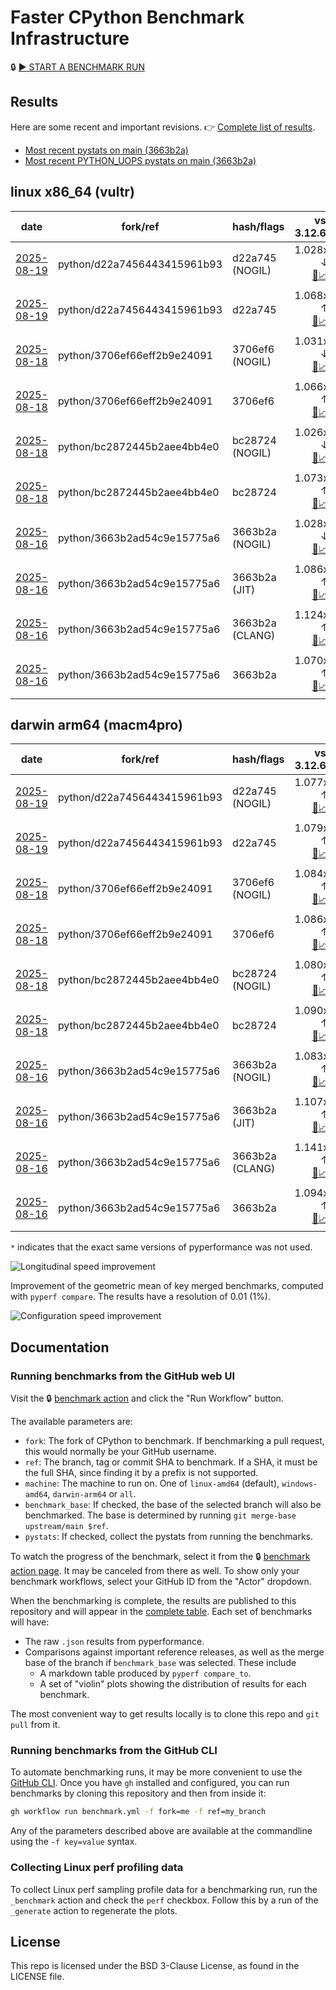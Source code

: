 # Faster CPython Benchmark Infrastructure

🔒 [▶️ START A BENCHMARK RUN](../../actions/workflows/benchmark.yml)

## Results

Here are some recent and important revisions. 👉 [Complete list of results](RESULTS.md).

<!-- START table -->
- [Most recent  pystats on main (3663b2a)](results/bm-20250816-3.15.0a0-3663b2a/bm-20250816-vultr-x86_64-python-3663b2ad54c9e15775a6-3.15.0a0-3663b2a-pystats.md)
- [Most recent PYTHON_UOPS pystats on main (3663b2a)](results/bm-20250816-3.15.0a0-3663b2a-PYTHON_UOPS/bm-20250816-vultr-x86_64-python-3663b2ad54c9e15775a6-3.15.0a0-3663b2a-pystats.md)

## linux x86_64 (vultr)
| date | fork/ref | hash/flags | vs. 3.12.6: | vs. 3.13.0rc2: | vs. base: |
| --- | --- | --- | ---: | ---: | ---: |
| [2025-08-19](results/bm-20250819-3.15.0a0-d22a745-NOGIL) | python/d22a7456443415961b93 | d22a745 (NOGIL) | 1.028x ↓<br>[📄](results/bm-20250819-3.15.0a0-d22a745-NOGIL/bm-20250819-vultr-x86_64-python-d22a7456443415961b93-3.15.0a0-d22a745-vs-3.12.6.md)[📈](results/bm-20250819-3.15.0a0-d22a745-NOGIL/bm-20250819-vultr-x86_64-python-d22a7456443415961b93-3.15.0a0-d22a745-vs-3.12.6.svg) | 1.060x ↓<br>[📄](results/bm-20250819-3.15.0a0-d22a745-NOGIL/bm-20250819-vultr-x86_64-python-d22a7456443415961b93-3.15.0a0-d22a745-vs-3.13.0rc2.md)[📈](results/bm-20250819-3.15.0a0-d22a745-NOGIL/bm-20250819-vultr-x86_64-python-d22a7456443415961b93-3.15.0a0-d22a745-vs-3.13.0rc2.svg) | 1.095x ↓<br>[📄](results/bm-20250819-3.15.0a0-d22a745-NOGIL/bm-20250819-vultr-x86_64-python-d22a7456443415961b93-3.15.0a0-d22a745-vs-base.md)[📈](results/bm-20250819-3.15.0a0-d22a745-NOGIL/bm-20250819-vultr-x86_64-python-d22a7456443415961b93-3.15.0a0-d22a745-vs-base.svg)[🧠](results/bm-20250819-3.15.0a0-d22a745-NOGIL/bm-20250819-vultr-x86_64-python-d22a7456443415961b93-3.15.0a0-d22a745-vs-base-mem.svg) |
| [2025-08-19](results/bm-20250819-3.15.0a0-d22a745) | python/d22a7456443415961b93 | d22a745 | 1.068x ↑<br>[📄](results/bm-20250819-3.15.0a0-d22a745/bm-20250819-vultr-x86_64-python-d22a7456443415961b93-3.15.0a0-d22a745-vs-3.12.6.md)[📈](results/bm-20250819-3.15.0a0-d22a745/bm-20250819-vultr-x86_64-python-d22a7456443415961b93-3.15.0a0-d22a745-vs-3.12.6.svg) | 1.033x ↑<br>[📄](results/bm-20250819-3.15.0a0-d22a745/bm-20250819-vultr-x86_64-python-d22a7456443415961b93-3.15.0a0-d22a745-vs-3.13.0rc2.md)[📈](results/bm-20250819-3.15.0a0-d22a745/bm-20250819-vultr-x86_64-python-d22a7456443415961b93-3.15.0a0-d22a745-vs-3.13.0rc2.svg) |  |
| [2025-08-18](results/bm-20250818-3.15.0a0-3706ef6-NOGIL) | python/3706ef66eff2b9e24091 | 3706ef6 (NOGIL) | 1.031x ↓<br>[📄](results/bm-20250818-3.15.0a0-3706ef6-NOGIL/bm-20250818-vultr-x86_64-python-3706ef66eff2b9e24091-3.15.0a0-3706ef6-vs-3.12.6.md)[📈](results/bm-20250818-3.15.0a0-3706ef6-NOGIL/bm-20250818-vultr-x86_64-python-3706ef66eff2b9e24091-3.15.0a0-3706ef6-vs-3.12.6.svg) | 1.064x ↓<br>[📄](results/bm-20250818-3.15.0a0-3706ef6-NOGIL/bm-20250818-vultr-x86_64-python-3706ef66eff2b9e24091-3.15.0a0-3706ef6-vs-3.13.0rc2.md)[📈](results/bm-20250818-3.15.0a0-3706ef6-NOGIL/bm-20250818-vultr-x86_64-python-3706ef66eff2b9e24091-3.15.0a0-3706ef6-vs-3.13.0rc2.svg) | 1.096x ↓<br>[📄](results/bm-20250818-3.15.0a0-3706ef6-NOGIL/bm-20250818-vultr-x86_64-python-3706ef66eff2b9e24091-3.15.0a0-3706ef6-vs-base.md)[📈](results/bm-20250818-3.15.0a0-3706ef6-NOGIL/bm-20250818-vultr-x86_64-python-3706ef66eff2b9e24091-3.15.0a0-3706ef6-vs-base.svg)[🧠](results/bm-20250818-3.15.0a0-3706ef6-NOGIL/bm-20250818-vultr-x86_64-python-3706ef66eff2b9e24091-3.15.0a0-3706ef6-vs-base-mem.svg) |
| [2025-08-18](results/bm-20250818-3.15.0a0-3706ef6) | python/3706ef66eff2b9e24091 | 3706ef6 | 1.066x ↑<br>[📄](results/bm-20250818-3.15.0a0-3706ef6/bm-20250818-vultr-x86_64-python-3706ef66eff2b9e24091-3.15.0a0-3706ef6-vs-3.12.6.md)[📈](results/bm-20250818-3.15.0a0-3706ef6/bm-20250818-vultr-x86_64-python-3706ef66eff2b9e24091-3.15.0a0-3706ef6-vs-3.12.6.svg) | 1.031x ↑<br>[📄](results/bm-20250818-3.15.0a0-3706ef6/bm-20250818-vultr-x86_64-python-3706ef66eff2b9e24091-3.15.0a0-3706ef6-vs-3.13.0rc2.md)[📈](results/bm-20250818-3.15.0a0-3706ef6/bm-20250818-vultr-x86_64-python-3706ef66eff2b9e24091-3.15.0a0-3706ef6-vs-3.13.0rc2.svg) |  |
| [2025-08-18](results/bm-20250818-3.15.0a0-bc28724-NOGIL) | python/bc2872445b2aee4bb4e0 | bc28724 (NOGIL) | 1.026x ↓<br>[📄](results/bm-20250818-3.15.0a0-bc28724-NOGIL/bm-20250818-vultr-x86_64-python-bc2872445b2aee4bb4e0-3.15.0a0-bc28724-vs-3.12.6.md)[📈](results/bm-20250818-3.15.0a0-bc28724-NOGIL/bm-20250818-vultr-x86_64-python-bc2872445b2aee4bb4e0-3.15.0a0-bc28724-vs-3.12.6.svg) | 1.058x ↓<br>[📄](results/bm-20250818-3.15.0a0-bc28724-NOGIL/bm-20250818-vultr-x86_64-python-bc2872445b2aee4bb4e0-3.15.0a0-bc28724-vs-3.13.0rc2.md)[📈](results/bm-20250818-3.15.0a0-bc28724-NOGIL/bm-20250818-vultr-x86_64-python-bc2872445b2aee4bb4e0-3.15.0a0-bc28724-vs-3.13.0rc2.svg) | 1.098x ↓<br>[📄](results/bm-20250818-3.15.0a0-bc28724-NOGIL/bm-20250818-vultr-x86_64-python-bc2872445b2aee4bb4e0-3.15.0a0-bc28724-vs-base.md)[📈](results/bm-20250818-3.15.0a0-bc28724-NOGIL/bm-20250818-vultr-x86_64-python-bc2872445b2aee4bb4e0-3.15.0a0-bc28724-vs-base.svg)[🧠](results/bm-20250818-3.15.0a0-bc28724-NOGIL/bm-20250818-vultr-x86_64-python-bc2872445b2aee4bb4e0-3.15.0a0-bc28724-vs-base-mem.svg) |
| [2025-08-18](results/bm-20250818-3.15.0a0-bc28724) | python/bc2872445b2aee4bb4e0 | bc28724 | 1.073x ↑<br>[📄](results/bm-20250818-3.15.0a0-bc28724/bm-20250818-vultr-x86_64-python-bc2872445b2aee4bb4e0-3.15.0a0-bc28724-vs-3.12.6.md)[📈](results/bm-20250818-3.15.0a0-bc28724/bm-20250818-vultr-x86_64-python-bc2872445b2aee4bb4e0-3.15.0a0-bc28724-vs-3.12.6.svg) | 1.037x ↑<br>[📄](results/bm-20250818-3.15.0a0-bc28724/bm-20250818-vultr-x86_64-python-bc2872445b2aee4bb4e0-3.15.0a0-bc28724-vs-3.13.0rc2.md)[📈](results/bm-20250818-3.15.0a0-bc28724/bm-20250818-vultr-x86_64-python-bc2872445b2aee4bb4e0-3.15.0a0-bc28724-vs-3.13.0rc2.svg) |  |
| [2025-08-16](results/bm-20250816-3.15.0a0-3663b2a-NOGIL) | python/3663b2ad54c9e15775a6 | 3663b2a (NOGIL) | 1.028x ↓<br>[📄](results/bm-20250816-3.15.0a0-3663b2a-NOGIL/bm-20250816-vultr-x86_64-python-3663b2ad54c9e15775a6-3.15.0a0-3663b2a-vs-3.12.6.md)[📈](results/bm-20250816-3.15.0a0-3663b2a-NOGIL/bm-20250816-vultr-x86_64-python-3663b2ad54c9e15775a6-3.15.0a0-3663b2a-vs-3.12.6.svg) | 1.061x ↓<br>[📄](results/bm-20250816-3.15.0a0-3663b2a-NOGIL/bm-20250816-vultr-x86_64-python-3663b2ad54c9e15775a6-3.15.0a0-3663b2a-vs-3.13.0rc2.md)[📈](results/bm-20250816-3.15.0a0-3663b2a-NOGIL/bm-20250816-vultr-x86_64-python-3663b2ad54c9e15775a6-3.15.0a0-3663b2a-vs-3.13.0rc2.svg) | 1.097x ↓<br>[📄](results/bm-20250816-3.15.0a0-3663b2a-NOGIL/bm-20250816-vultr-x86_64-python-3663b2ad54c9e15775a6-3.15.0a0-3663b2a-vs-base.md)[📈](results/bm-20250816-3.15.0a0-3663b2a-NOGIL/bm-20250816-vultr-x86_64-python-3663b2ad54c9e15775a6-3.15.0a0-3663b2a-vs-base.svg)[🧠](results/bm-20250816-3.15.0a0-3663b2a-NOGIL/bm-20250816-vultr-x86_64-python-3663b2ad54c9e15775a6-3.15.0a0-3663b2a-vs-base-mem.svg) |
| [2025-08-16](results/bm-20250816-3.15.0a0-3663b2a-JIT) | python/3663b2ad54c9e15775a6 | 3663b2a (JIT) | 1.086x ↑<br>[📄](results/bm-20250816-3.15.0a0-3663b2a-JIT/bm-20250816-vultr-x86_64-python-3663b2ad54c9e15775a6-3.15.0a0-3663b2a-vs-3.12.6.md)[📈](results/bm-20250816-3.15.0a0-3663b2a-JIT/bm-20250816-vultr-x86_64-python-3663b2ad54c9e15775a6-3.15.0a0-3663b2a-vs-3.12.6.svg) | 1.050x ↑<br>[📄](results/bm-20250816-3.15.0a0-3663b2a-JIT/bm-20250816-vultr-x86_64-python-3663b2ad54c9e15775a6-3.15.0a0-3663b2a-vs-3.13.0rc2.md)[📈](results/bm-20250816-3.15.0a0-3663b2a-JIT/bm-20250816-vultr-x86_64-python-3663b2ad54c9e15775a6-3.15.0a0-3663b2a-vs-3.13.0rc2.svg) | 1.013x ↑<br>[📄](results/bm-20250816-3.15.0a0-3663b2a-JIT/bm-20250816-vultr-x86_64-python-3663b2ad54c9e15775a6-3.15.0a0-3663b2a-vs-base.md)[📈](results/bm-20250816-3.15.0a0-3663b2a-JIT/bm-20250816-vultr-x86_64-python-3663b2ad54c9e15775a6-3.15.0a0-3663b2a-vs-base.svg)[🧠](results/bm-20250816-3.15.0a0-3663b2a-JIT/bm-20250816-vultr-x86_64-python-3663b2ad54c9e15775a6-3.15.0a0-3663b2a-vs-base-mem.svg) |
| [2025-08-16](results/bm-20250816-3.15.0a0-3663b2a-CLANG) | python/3663b2ad54c9e15775a6 | 3663b2a (CLANG) | 1.124x ↑<br>[📄](results/bm-20250816-3.15.0a0-3663b2a-CLANG/bm-20250816-vultr-x86_64-python-3663b2ad54c9e15775a6-3.15.0a0-3663b2a-vs-3.12.6.md)[📈](results/bm-20250816-3.15.0a0-3663b2a-CLANG/bm-20250816-vultr-x86_64-python-3663b2ad54c9e15775a6-3.15.0a0-3663b2a-vs-3.12.6.svg) | 1.087x ↑<br>[📄](results/bm-20250816-3.15.0a0-3663b2a-CLANG/bm-20250816-vultr-x86_64-python-3663b2ad54c9e15775a6-3.15.0a0-3663b2a-vs-3.13.0rc2.md)[📈](results/bm-20250816-3.15.0a0-3663b2a-CLANG/bm-20250816-vultr-x86_64-python-3663b2ad54c9e15775a6-3.15.0a0-3663b2a-vs-3.13.0rc2.svg) | 1.047x ↑<br>[📄](results/bm-20250816-3.15.0a0-3663b2a-CLANG/bm-20250816-vultr-x86_64-python-3663b2ad54c9e15775a6-3.15.0a0-3663b2a-vs-base.md)[📈](results/bm-20250816-3.15.0a0-3663b2a-CLANG/bm-20250816-vultr-x86_64-python-3663b2ad54c9e15775a6-3.15.0a0-3663b2a-vs-base.svg)[🧠](results/bm-20250816-3.15.0a0-3663b2a-CLANG/bm-20250816-vultr-x86_64-python-3663b2ad54c9e15775a6-3.15.0a0-3663b2a-vs-base-mem.svg) |
| [2025-08-16](results/bm-20250816-3.15.0a0-3663b2a) | python/3663b2ad54c9e15775a6 | 3663b2a | 1.070x ↑<br>[📄](results/bm-20250816-3.15.0a0-3663b2a/bm-20250816-vultr-x86_64-python-3663b2ad54c9e15775a6-3.15.0a0-3663b2a-vs-3.12.6.md)[📈](results/bm-20250816-3.15.0a0-3663b2a/bm-20250816-vultr-x86_64-python-3663b2ad54c9e15775a6-3.15.0a0-3663b2a-vs-3.12.6.svg) | 1.034x ↑<br>[📄](results/bm-20250816-3.15.0a0-3663b2a/bm-20250816-vultr-x86_64-python-3663b2ad54c9e15775a6-3.15.0a0-3663b2a-vs-3.13.0rc2.md)[📈](results/bm-20250816-3.15.0a0-3663b2a/bm-20250816-vultr-x86_64-python-3663b2ad54c9e15775a6-3.15.0a0-3663b2a-vs-3.13.0rc2.svg) |  |

## darwin arm64 (macm4pro)
| date | fork/ref | hash/flags | vs. 3.12.6: | vs. 3.13.0rc2: | vs. base: |
| --- | --- | --- | ---: | ---: | ---: |
| [2025-08-19](results/bm-20250819-3.15.0a0-d22a745-NOGIL) | python/d22a7456443415961b93 | d22a745 (NOGIL) | 1.077x ↑<br>[📄](results/bm-20250819-3.15.0a0-d22a745-NOGIL/bm-20250819-macm4pro-arm64-python-d22a7456443415961b93-3.15.0a0-d22a745-vs-3.12.6.md)[📈](results/bm-20250819-3.15.0a0-d22a745-NOGIL/bm-20250819-macm4pro-arm64-python-d22a7456443415961b93-3.15.0a0-d22a745-vs-3.12.6.svg) | 1.001x ↓<br>[📄](results/bm-20250819-3.15.0a0-d22a745-NOGIL/bm-20250819-macm4pro-arm64-python-d22a7456443415961b93-3.15.0a0-d22a745-vs-3.13.0rc2.md)[📈](results/bm-20250819-3.15.0a0-d22a745-NOGIL/bm-20250819-macm4pro-arm64-python-d22a7456443415961b93-3.15.0a0-d22a745-vs-3.13.0rc2.svg) | 1.004x ↓<br>[📄](results/bm-20250819-3.15.0a0-d22a745-NOGIL/bm-20250819-macm4pro-arm64-python-d22a7456443415961b93-3.15.0a0-d22a745-vs-base.md)[📈](results/bm-20250819-3.15.0a0-d22a745-NOGIL/bm-20250819-macm4pro-arm64-python-d22a7456443415961b93-3.15.0a0-d22a745-vs-base.svg)[🧠](results/bm-20250819-3.15.0a0-d22a745-NOGIL/bm-20250819-macm4pro-arm64-python-d22a7456443415961b93-3.15.0a0-d22a745-vs-base-mem.svg) |
| [2025-08-19](results/bm-20250819-3.15.0a0-d22a745) | python/d22a7456443415961b93 | d22a745 | 1.079x ↑<br>[📄](results/bm-20250819-3.15.0a0-d22a745/bm-20250819-macm4pro-arm64-python-d22a7456443415961b93-3.15.0a0-d22a745-vs-3.12.6.md)[📈](results/bm-20250819-3.15.0a0-d22a745/bm-20250819-macm4pro-arm64-python-d22a7456443415961b93-3.15.0a0-d22a745-vs-3.12.6.svg) | 1.001x ↑<br>[📄](results/bm-20250819-3.15.0a0-d22a745/bm-20250819-macm4pro-arm64-python-d22a7456443415961b93-3.15.0a0-d22a745-vs-3.13.0rc2.md)[📈](results/bm-20250819-3.15.0a0-d22a745/bm-20250819-macm4pro-arm64-python-d22a7456443415961b93-3.15.0a0-d22a745-vs-3.13.0rc2.svg) |  |
| [2025-08-18](results/bm-20250818-3.15.0a0-3706ef6-NOGIL) | python/3706ef66eff2b9e24091 | 3706ef6 (NOGIL) | 1.084x ↑<br>[📄](results/bm-20250818-3.15.0a0-3706ef6-NOGIL/bm-20250818-macm4pro-arm64-python-3706ef66eff2b9e24091-3.15.0a0-3706ef6-vs-3.12.6.md)[📈](results/bm-20250818-3.15.0a0-3706ef6-NOGIL/bm-20250818-macm4pro-arm64-python-3706ef66eff2b9e24091-3.15.0a0-3706ef6-vs-3.12.6.svg) | 1.006x ↑<br>[📄](results/bm-20250818-3.15.0a0-3706ef6-NOGIL/bm-20250818-macm4pro-arm64-python-3706ef66eff2b9e24091-3.15.0a0-3706ef6-vs-3.13.0rc2.md)[📈](results/bm-20250818-3.15.0a0-3706ef6-NOGIL/bm-20250818-macm4pro-arm64-python-3706ef66eff2b9e24091-3.15.0a0-3706ef6-vs-3.13.0rc2.svg) | 1.004x ↓<br>[📄](results/bm-20250818-3.15.0a0-3706ef6-NOGIL/bm-20250818-macm4pro-arm64-python-3706ef66eff2b9e24091-3.15.0a0-3706ef6-vs-base.md)[📈](results/bm-20250818-3.15.0a0-3706ef6-NOGIL/bm-20250818-macm4pro-arm64-python-3706ef66eff2b9e24091-3.15.0a0-3706ef6-vs-base.svg)[🧠](results/bm-20250818-3.15.0a0-3706ef6-NOGIL/bm-20250818-macm4pro-arm64-python-3706ef66eff2b9e24091-3.15.0a0-3706ef6-vs-base-mem.svg) |
| [2025-08-18](results/bm-20250818-3.15.0a0-3706ef6) | python/3706ef66eff2b9e24091 | 3706ef6 | 1.086x ↑<br>[📄](results/bm-20250818-3.15.0a0-3706ef6/bm-20250818-macm4pro-arm64-python-3706ef66eff2b9e24091-3.15.0a0-3706ef6-vs-3.12.6.md)[📈](results/bm-20250818-3.15.0a0-3706ef6/bm-20250818-macm4pro-arm64-python-3706ef66eff2b9e24091-3.15.0a0-3706ef6-vs-3.12.6.svg) | 1.007x ↑<br>[📄](results/bm-20250818-3.15.0a0-3706ef6/bm-20250818-macm4pro-arm64-python-3706ef66eff2b9e24091-3.15.0a0-3706ef6-vs-3.13.0rc2.md)[📈](results/bm-20250818-3.15.0a0-3706ef6/bm-20250818-macm4pro-arm64-python-3706ef66eff2b9e24091-3.15.0a0-3706ef6-vs-3.13.0rc2.svg) |  |
| [2025-08-18](results/bm-20250818-3.15.0a0-bc28724-NOGIL) | python/bc2872445b2aee4bb4e0 | bc28724 (NOGIL) | 1.080x ↑<br>[📄](results/bm-20250818-3.15.0a0-bc28724-NOGIL/bm-20250818-macm4pro-arm64-python-bc2872445b2aee4bb4e0-3.15.0a0-bc28724-vs-3.12.6.md)[📈](results/bm-20250818-3.15.0a0-bc28724-NOGIL/bm-20250818-macm4pro-arm64-python-bc2872445b2aee4bb4e0-3.15.0a0-bc28724-vs-3.12.6.svg) | 1.002x ↑<br>[📄](results/bm-20250818-3.15.0a0-bc28724-NOGIL/bm-20250818-macm4pro-arm64-python-bc2872445b2aee4bb4e0-3.15.0a0-bc28724-vs-3.13.0rc2.md)[📈](results/bm-20250818-3.15.0a0-bc28724-NOGIL/bm-20250818-macm4pro-arm64-python-bc2872445b2aee4bb4e0-3.15.0a0-bc28724-vs-3.13.0rc2.svg) | 1.011x ↓<br>[📄](results/bm-20250818-3.15.0a0-bc28724-NOGIL/bm-20250818-macm4pro-arm64-python-bc2872445b2aee4bb4e0-3.15.0a0-bc28724-vs-base.md)[📈](results/bm-20250818-3.15.0a0-bc28724-NOGIL/bm-20250818-macm4pro-arm64-python-bc2872445b2aee4bb4e0-3.15.0a0-bc28724-vs-base.svg)[🧠](results/bm-20250818-3.15.0a0-bc28724-NOGIL/bm-20250818-macm4pro-arm64-python-bc2872445b2aee4bb4e0-3.15.0a0-bc28724-vs-base-mem.svg) |
| [2025-08-18](results/bm-20250818-3.15.0a0-bc28724) | python/bc2872445b2aee4bb4e0 | bc28724 | 1.090x ↑<br>[📄](results/bm-20250818-3.15.0a0-bc28724/bm-20250818-macm4pro-arm64-python-bc2872445b2aee4bb4e0-3.15.0a0-bc28724-vs-3.12.6.md)[📈](results/bm-20250818-3.15.0a0-bc28724/bm-20250818-macm4pro-arm64-python-bc2872445b2aee4bb4e0-3.15.0a0-bc28724-vs-3.12.6.svg) | 1.012x ↑<br>[📄](results/bm-20250818-3.15.0a0-bc28724/bm-20250818-macm4pro-arm64-python-bc2872445b2aee4bb4e0-3.15.0a0-bc28724-vs-3.13.0rc2.md)[📈](results/bm-20250818-3.15.0a0-bc28724/bm-20250818-macm4pro-arm64-python-bc2872445b2aee4bb4e0-3.15.0a0-bc28724-vs-3.13.0rc2.svg) |  |
| [2025-08-16](results/bm-20250816-3.15.0a0-3663b2a-NOGIL) | python/3663b2ad54c9e15775a6 | 3663b2a (NOGIL) | 1.083x ↑<br>[📄](results/bm-20250816-3.15.0a0-3663b2a-NOGIL/bm-20250816-macm4pro-arm64-python-3663b2ad54c9e15775a6-3.15.0a0-3663b2a-vs-3.12.6.md)[📈](results/bm-20250816-3.15.0a0-3663b2a-NOGIL/bm-20250816-macm4pro-arm64-python-3663b2ad54c9e15775a6-3.15.0a0-3663b2a-vs-3.12.6.svg) | 1.004x ↑<br>[📄](results/bm-20250816-3.15.0a0-3663b2a-NOGIL/bm-20250816-macm4pro-arm64-python-3663b2ad54c9e15775a6-3.15.0a0-3663b2a-vs-3.13.0rc2.md)[📈](results/bm-20250816-3.15.0a0-3663b2a-NOGIL/bm-20250816-macm4pro-arm64-python-3663b2ad54c9e15775a6-3.15.0a0-3663b2a-vs-3.13.0rc2.svg) | 1.012x ↓<br>[📄](results/bm-20250816-3.15.0a0-3663b2a-NOGIL/bm-20250816-macm4pro-arm64-python-3663b2ad54c9e15775a6-3.15.0a0-3663b2a-vs-base.md)[📈](results/bm-20250816-3.15.0a0-3663b2a-NOGIL/bm-20250816-macm4pro-arm64-python-3663b2ad54c9e15775a6-3.15.0a0-3663b2a-vs-base.svg)[🧠](results/bm-20250816-3.15.0a0-3663b2a-NOGIL/bm-20250816-macm4pro-arm64-python-3663b2ad54c9e15775a6-3.15.0a0-3663b2a-vs-base-mem.svg) |
| [2025-08-16](results/bm-20250816-3.15.0a0-3663b2a-JIT) | python/3663b2ad54c9e15775a6 | 3663b2a (JIT) | 1.107x ↑<br>[📄](results/bm-20250816-3.15.0a0-3663b2a-JIT/bm-20250816-macm4pro-arm64-python-3663b2ad54c9e15775a6-3.15.0a0-3663b2a-vs-3.12.6.md)[📈](results/bm-20250816-3.15.0a0-3663b2a-JIT/bm-20250816-macm4pro-arm64-python-3663b2ad54c9e15775a6-3.15.0a0-3663b2a-vs-3.12.6.svg) | 1.027x ↑<br>[📄](results/bm-20250816-3.15.0a0-3663b2a-JIT/bm-20250816-macm4pro-arm64-python-3663b2ad54c9e15775a6-3.15.0a0-3663b2a-vs-3.13.0rc2.md)[📈](results/bm-20250816-3.15.0a0-3663b2a-JIT/bm-20250816-macm4pro-arm64-python-3663b2ad54c9e15775a6-3.15.0a0-3663b2a-vs-3.13.0rc2.svg) | 1.012x ↑<br>[📄](results/bm-20250816-3.15.0a0-3663b2a-JIT/bm-20250816-macm4pro-arm64-python-3663b2ad54c9e15775a6-3.15.0a0-3663b2a-vs-base.md)[📈](results/bm-20250816-3.15.0a0-3663b2a-JIT/bm-20250816-macm4pro-arm64-python-3663b2ad54c9e15775a6-3.15.0a0-3663b2a-vs-base.svg)[🧠](results/bm-20250816-3.15.0a0-3663b2a-JIT/bm-20250816-macm4pro-arm64-python-3663b2ad54c9e15775a6-3.15.0a0-3663b2a-vs-base-mem.svg) |
| [2025-08-16](results/bm-20250816-3.15.0a0-3663b2a-CLANG) | python/3663b2ad54c9e15775a6 | 3663b2a (CLANG) | 1.141x ↑<br>[📄](results/bm-20250816-3.15.0a0-3663b2a-CLANG/bm-20250816-macm4pro-arm64-python-3663b2ad54c9e15775a6-3.15.0a0-3663b2a-vs-3.12.6.md)[📈](results/bm-20250816-3.15.0a0-3663b2a-CLANG/bm-20250816-macm4pro-arm64-python-3663b2ad54c9e15775a6-3.15.0a0-3663b2a-vs-3.12.6.svg) | 1.058x ↑<br>[📄](results/bm-20250816-3.15.0a0-3663b2a-CLANG/bm-20250816-macm4pro-arm64-python-3663b2ad54c9e15775a6-3.15.0a0-3663b2a-vs-3.13.0rc2.md)[📈](results/bm-20250816-3.15.0a0-3663b2a-CLANG/bm-20250816-macm4pro-arm64-python-3663b2ad54c9e15775a6-3.15.0a0-3663b2a-vs-3.13.0rc2.svg) | 1.044x ↑<br>[📄](results/bm-20250816-3.15.0a0-3663b2a-CLANG/bm-20250816-macm4pro-arm64-python-3663b2ad54c9e15775a6-3.15.0a0-3663b2a-vs-base.md)[📈](results/bm-20250816-3.15.0a0-3663b2a-CLANG/bm-20250816-macm4pro-arm64-python-3663b2ad54c9e15775a6-3.15.0a0-3663b2a-vs-base.svg)[🧠](results/bm-20250816-3.15.0a0-3663b2a-CLANG/bm-20250816-macm4pro-arm64-python-3663b2ad54c9e15775a6-3.15.0a0-3663b2a-vs-base-mem.svg) |
| [2025-08-16](results/bm-20250816-3.15.0a0-3663b2a) | python/3663b2ad54c9e15775a6 | 3663b2a | 1.094x ↑<br>[📄](results/bm-20250816-3.15.0a0-3663b2a/bm-20250816-macm4pro-arm64-python-3663b2ad54c9e15775a6-3.15.0a0-3663b2a-vs-3.12.6.md)[📈](results/bm-20250816-3.15.0a0-3663b2a/bm-20250816-macm4pro-arm64-python-3663b2ad54c9e15775a6-3.15.0a0-3663b2a-vs-3.12.6.svg) | 1.015x ↑<br>[📄](results/bm-20250816-3.15.0a0-3663b2a/bm-20250816-macm4pro-arm64-python-3663b2ad54c9e15775a6-3.15.0a0-3663b2a-vs-3.13.0rc2.md)[📈](results/bm-20250816-3.15.0a0-3663b2a/bm-20250816-macm4pro-arm64-python-3663b2ad54c9e15775a6-3.15.0a0-3663b2a-vs-3.13.0rc2.svg) |  |


<!-- END table -->

`*` indicates that the exact same versions of pyperformance was not used.

![Longitudinal speed improvement](/longitudinal.svg)

Improvement of the geometric mean of key merged benchmarks, computed with `pyperf compare`.
The results have a resolution of 0.01 (1%).

![Configuration speed improvement](/configs.svg)

## Documentation

### Running benchmarks from the GitHub web UI

Visit the 🔒 [benchmark action](../../actions/workflows/benchmark.yml) and click the "Run Workflow" button.

The available parameters are:

- `fork`: The fork of CPython to benchmark.
  If benchmarking a pull request, this would normally be your GitHub username.
- `ref`: The branch, tag or commit SHA to benchmark.
  If a SHA, it must be the full SHA, since finding it by a prefix is not supported.
- `machine`: The machine to run on.
  One of `linux-amd64` (default), `windows-amd64`, `darwin-arm64` or `all`.
- `benchmark_base`: If checked, the base of the selected branch will also be benchmarked.
  The base is determined by running `git merge-base upstream/main $ref`.
- `pystats`: If checked, collect the pystats from running the benchmarks.

To watch the progress of the benchmark, select it from the 🔒 [benchmark action page](../../actions/workflows/benchmark.yml).
It may be canceled from there as well.
To show only your benchmark workflows, select your GitHub ID from the "Actor" dropdown.

When the benchmarking is complete, the results are published to this repository and will appear in the [complete table](RESULTS.md).
Each set of benchmarks will have:

- The raw `.json` results from pyperformance.
- Comparisons against important reference releases, as well as the merge base of the branch if `benchmark_base` was selected. These include
  - A markdown table produced by `pyperf compare_to`.
  - A set of "violin" plots showing the distribution of results for each benchmark.

The most convenient way to get results locally is to clone this repo and `git pull` from it.

### Running benchmarks from the GitHub CLI

To automate benchmarking runs, it may be more convenient to use the [GitHub CLI](https://cli.github.com/).
Once you have `gh` installed and configured, you can run benchmarks by cloning this repository and then from inside it:

```bash session
gh workflow run benchmark.yml -f fork=me -f ref=my_branch
```

Any of the parameters described above are available at the commandline using the `-f key=value` syntax.

### Collecting Linux perf profiling data

To collect Linux perf sampling profile data for a benchmarking run, run the `_benchmark` action and check the `perf` checkbox.
Follow this by a run of the `_generate` action to regenerate the plots.

## License

This repo is licensed under the BSD 3-Clause License, as found in the LICENSE file.
